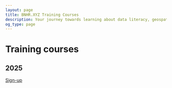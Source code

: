 ```yaml
---
layout: page
title: BNHR.XYZ Training Courses
description: Your journey towards learning about data literacy, geospatial, and free and open source software starts here.
og_type: page
---
```


# Training courses

## 2025
[Sign-up]({{site.baseurl}}/courses/2025/)